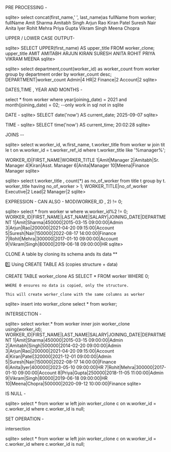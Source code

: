 
PRE PROCESSING - 

sqlite> select concat(first_name,' ', last_name)as fullName from worker;
fullName
Amit Sharma
Amitabh Singh
Arjun Rao
Kiran Patel
Suresh Nair
Anita Iyer
Rohit Mehra
Priya Gupta
Vikram Singh
Meena Chopra


UPPER / LOWER CASE OUTPUT- 

sqlite> SELECT UPPER(first_name) AS upper_title
FROM worker_clone;
upper_title
AMIT
AMITABH
ARJUN
KIRAN
SURESH
ANITA
ROHIT
PRIYA
VIKRAM
MEENA
sqlite> 



sqlite> select department,count(worker_id) as worker_count from worker group by
 department order by worker_count desc;
DEPARTMENT|worker_count
Admin|4
HR|2
Finance|2
Account|2
sqlite> 

DATES,TIME , YEAR AND MONTHS - 

select * from worker where year(joining_date) = 2021 and month(joining_date) = 02;
--only work in sql not in sqlite

DATE - 
sqlite> SELECT date('now') AS current_date;
2025-09-07
sqlite> 


TIME - 
sqlite> SELECT time('now') AS current_time;
20:02:28
sqlite> 


JOINS --


sqlite> select w.worker_id, w.first_name, t.worker_title from worker w join tit
le t on w.worker_id = t.worker_ref_id where t.worker_title like '%manager%';

WORKER_ID|FIRST_NAME|WORKER_TITLE
1|Amit|Manager
2|Amitabh|Sr. Manager
4|Kiran|Asst. Manager
6|Anita|Manager
10|Meena|Finance Manager
sqlite> 





sqlite> select t.worker_title , count(*) as no_of_worker from title t group by t. worker_title having no_of_worker > 1;
WORKER_TITLE|no_of_worker
Executive|2
Lead|2
Manager|2
sqlite> 


EXPRESSION - 
CAN ALSO - MOD(WORKER_ID , 2) != 0;


sqlite> select * from worker w where w.worker_id%2 != 0;
WORKER_ID|FIRST_NAME|LAST_NAME|SALARY|JOINING_DATE|DEPARTMENT
1|Amit|Sharma|450000|2015-03-15 09:00:00|Admin
3|Arjun|Rao|200000|2021-04-20 09:15:00|Account
5|Suresh|Nair|150000|2022-08-17 14:00:00|Finance
7|Rohit|Mehra|300000|2017-01-10 09:00:00|Account
9|Vikram|Singh|80000|2019-06-18 09:00:00|HR
sqlite> 





CLONE A table by cloning its schema ands its data **

1️⃣ Using CREATE TABLE AS (copies structure + data)

CREATE TABLE worker_clone AS
SELECT *
FROM worker
WHERE 0;

    WHERE 0 ensures no data is copied, only the structure.

    This will create worker_clone with the same columns as worker

sqlite> insert into worker_clone select * from worker;


INTERSECTION - 

sqlite> select worker.* from worker inner join worker_clone using(worker_id);
WORKER_ID|FIRST_NAME|LAST_NAME|SALARY|JOINING_DATE|DEPARTMENT
1|Amit|Sharma|450000|2015-03-15 09:00:00|Admin
2|Amitabh|Singh|500000|2014-02-20 09:00:00|Admin
3|Arjun|Rao|200000|2021-04-20 09:15:00|Account
4|Kiran|Patel|320000|2021-12-01 09:00:00|Admin
5|Suresh|Nair|150000|2022-08-17 14:00:00|Finance
6|Anita|Iyer|400000|2023-05-10 09:00:00|HR
7|Rohit|Mehra|300000|2017-01-10 09:00:00|Account
8|Priya|Gupta|250000|2018-11-05 11:00:00|Admin
9|Vikram|Singh|80000|2019-06-18 09:00:00|HR
10|Meena|Chopra|500000|2020-09-12 10:00:00|Finance
sqlite> 

IS NULL - 

sqlite> select * from worker w left join worker_clone c  on w.worker_id = c.worker_id where c.worker_id is null;


SET OPERATION - 

intersection 

sqlite> select * from worker w left join worker_clone c  on w.worker_id = c.worker_id where c.worker_id is null;


